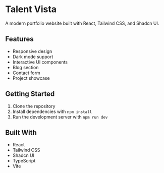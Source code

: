 
# Talent Vista

A modern portfolio website built with React, Tailwind CSS, and Shadcn UI.

## Features

- Responsive design
- Dark mode support
- Interactive UI components
- Blog section
- Contact form
- Project showcase

## Getting Started

1. Clone the repository
2. Install dependencies with `npm install`
3. Run the development server with `npm run dev`

## Built With

- React
- Tailwind CSS
- Shadcn UI
- TypeScript
- Vite
